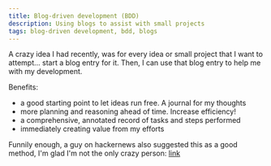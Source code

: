 ```yaml
---
title: Blog-driven development (BDD)
description: Using blogs to assist with small projects
tags: blog-driven development, bdd, blogs
---
```


A crazy idea I had recently, was for every idea or small project that I want to attempt... start a blog entry for it. Then, I can use that blog entry to help me with my development.

Benefits:

- a good starting point to let ideas run free. A journal for my thoughts
- more planning and reasoning ahead of time. Increase efficiency!
- a comprehensive, annotated record of tasks and steps performed
- immediately creating value from my efforts

Funnily enough, a guy on hackernews also suggested this as a good method, I'm glad I'm not the only crazy person: [link](https://news.ycombinator.com/item?id=22778123)
